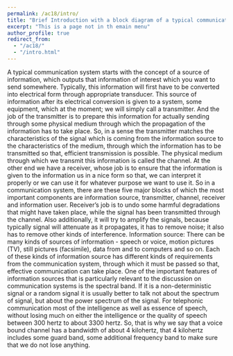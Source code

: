 ```yaml
---
permalink: /ac18/intro/
title: "Brief Introduction with a block diagram of a typical communication system"
excerpt: "This is a page not in th emain menu"
author_profile: true
redirect_from: 
  - "/ac18/"
  - "/intro.html"
---
```


A typical communication system starts with the concept of a source of information, which outputs that information of interest which you want to send somewhere. Typically, this information will first have to be converted into electrical form through appropriate transducer. This source of information after its electrical conversion is given to a system, some equipment, which at the moment; we will simply call a transmitter. And the job of the transmitter is to prepare this information for actually sending through some physical medium through which the propagation of the information has to take place.
So, in a sense the transmitter matches the characteristics of the signal which is coming from the information source to the characteristics of the medium, through which the information has to be transmitted so that, efficient transmission is possible.
The physical medium through which we transmit this information is called the channel. At the other end we have a receiver, whose job is to ensure that the information is given to the information us in a nice form so that, we can interpret it properly or we can use it for whatever purpose we want to use it.
So in a communication system, there are these five major blocks of which the most important components are information source, transmitter, channel, receiver and information user.
Receiver’s job is to undo some harmful degradations that might have taken place, while the signal has been transmitted through the channel. Also additionally, it will try to amplify the signals, because typically signal will attenuate as it propagates, it has to remove noise; it also has to remove other kinds of interference.
Information source:
There can be many kinds of sources of information - speech or voice, motion pictures (TV), still pictures (facsimile), data from and to computers and so on.
Each of these kinds of information source has different kinds of requirements from the communication system, through which it must be passed so that, effective communication can take place.
One of the important features of information sources that is particularly relevant to the discussion on communication systems is the spectral band. If it is a non-deterministic signal or a random signal it is usually better to talk not about the spectrum of signal, but about the power spectrum of the signal.
For telephonic communication most of the intelligence as well as essence of speech, without losing much on either the intelligence or the quality of speech between 300 hertz to about 3300 hertz. So, that is why we say that a voice bound channel has a bandwidth of about 4 kilohertz, that 4 kilohertz includes some guard band, some additional frequency band to make sure that we do not lose anything.

